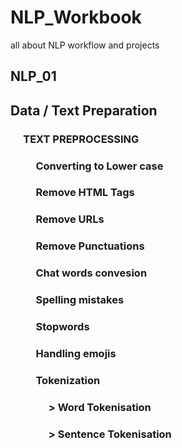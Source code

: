 # NLP_Workbook
all about NLP workflow and projects


## NLP_01
  ## Data / Text Preparation 
   ###  &emsp; TEXT PREPROCESSING
   ###  &emsp; &emsp; Converting to Lower case
   ###  &emsp; &emsp; Remove HTML Tags
   ###  &emsp; &emsp; Remove URLs
   ###  &emsp; &emsp; Remove Punctuations
   ###  &emsp; &emsp; Chat words convesion
   ###  &emsp; &emsp; Spelling mistakes
   ###  &emsp; &emsp; Stopwords 
   ###  &emsp; &emsp; Handling emojis
   ###  &emsp; &emsp; Tokenization
   ###  &emsp; &emsp;  &emsp; > Word Tokenisation
   ###  &emsp; &emsp;  &emsp; > Sentence Tokenisation
 
